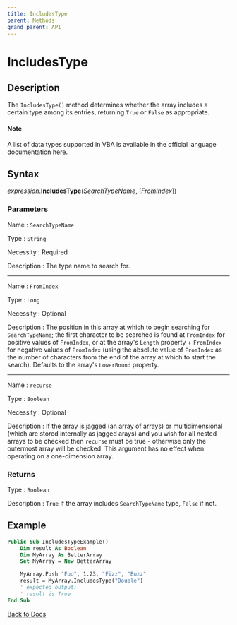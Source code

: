 ```yaml
---
title: IncludesType
parent: Methods
grand_parent: API
---
```


# IncludesType

## Description
The `IncludesType()` method determines whether the array includes a certain type among its entries, returning `True` or `False` as appropriate.

#### Note

A list of data types supported in VBA is available in the official language documentation [here](https://docs.microsoft.com/en-us/office/vba/language/reference/user-interface-help/data-type-summary).

## Syntax

*expression*.**IncludesType**(*SearchTypeName*, [*FromIndex*])

### Parameters

Name
: `SearchTypeName`

Type
: `String`

Necessity
: Required

Description
: The type name to search for.

---

Name
: `FromIndex`

Type
: `Long`

Necessity
: Optional

Description
: The position in this array at which to begin searching for `SearchTypeName`; the first character to be searched is found at `FromIndex` for positive values of `FromIndex`, or at the array's `Length` property + `FromIndex` for negative values of `FromIndex` (using the absolute value of `FromIndex` as the number of characters from the end of the array at which to start the search). Defaults to the array's `LowerBound` property.

---

Name
: `recurse`

Type
: `Boolean`

Necessity
: Optional

Description
: If the array is jagged (an array of arrays) or multidimensional (which are stored internally as jagged arays) and you wish for all nested arrays to be checked then `recurse` must be true - otherwise only the outermost array will be checked. This argument has no effect when operating on a one-dimension array.


### Returns

Type
: `Boolean`

Description
: `True` if the array includes `SearchTypeName` type, `False` if not.

## Example

```vb
Public Sub IncludesTypeExample()
    Dim result As Boolean
    Dim MyArray As BetterArray
    Set MyArray = New BetterArray

    MyArray.Push "Foo", 1.23, "Fizz", "Buzz"
    result = MyArray.IncludesType("Double")
    ' expected output:
    ' result is True
End Sub
```



[Back to Docs](https://senipah.github.io/VBA-Better-Array/)
